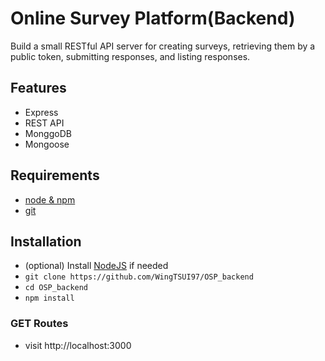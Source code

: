 # Online Survey Platform(Backend)

Build a small RESTful API server for creating surveys, retrieving them by a public token, submitting responses, and listing responses.

## Features
- Express
- REST API
- MonggoDB
- Mongoose

## Requirements
- [node & npm](https://nodejs.org/en)
- [git](https://docs.github.com/en/get-started/git-basics/set-up-git)

## Installation
- (optional) Install [NodeJS](https://nodejs.org/en) if needed
- `git clone https://github.com/WingTSUI97/OSP_backend`
- `cd OSP_backend`
- `npm install`

### GET Routes
- visit http://localhost:3000